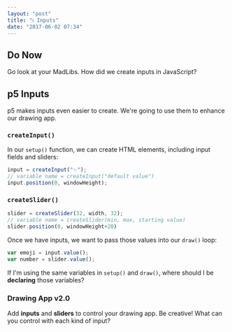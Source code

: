 ```yaml
---
layout: "post"
title: "ℹ️ Inputs"
date: "2017-06-02 07:34"
---
```


## Do Now
Go look at your MadLibs. How did we create inputs in JavaScript?

## p5 Inputs
p5 makes inputs even easier to create. We're going to use them to enhance our drawing app.

### `createInput()`

In our `setup()` function, we can create HTML elements, including input fields and sliders:

```js
input = createInput("✨");
// variable name = createInput("default value")
input.position(0, windowHeight);
```

### `createSlider()`

```js
slider = createSlider(32, width, 32);
// variable name = createSlider(min, max, starting value)
slider.position(0, windowHeight+20)
```

Once we have inputs, we want to pass those values into our `draw()` loop:

```js
var emoji = input.value();
var number = slider.value();
```

If I'm using the same variables in `setup()` and `draw()`, where should I be **declaring** those variables?

<script type="text/p5" data-autoplay data-preview-width="" data-preview-height="">
var input

function setup() {
    createCanvas(400, 200);
    input = createInput("put stuff here");
    // variable name = createInput("default value")
    input.position(0, 0);
    slider = createSlider(10, 100, 32);
    // variable name = createSlider(min, max, starting value)
    slider.position(130, 0)
}

function draw() {
    background(220);
    name = input.value()
    bigness = slider.value()
    textSize(bigness)
    fill(name)
    text(name, 10, height/2)
}
</script>

### Drawing App v2.0
Add **inputs** and **sliders** to control your drawing app. Be creative! What can you control with each kind of input?
